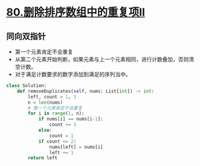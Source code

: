 # [80.删除排序数组中的重复项II](https://leetcode-cn.com/problems/remove-duplicates-from-sorted-array-ii/)

## 同向双指针
+ 第一个元素肯定不会重复
+ 从第二个元素开始判断，如果元素与上一个元素相同，进行计数叠加，否则清空计数。
+ 对于满足计数要求的数字添加到满足的序列当中。

``` python
class Solution:
    def removeDuplicates(self, nums: List[int]) -> int:
        left, count = 1, 1
        n = len(nums)
        # 第一个元素肯定不会重复
        for i in range(1, n):
            if nums[i] == nums[i-1]:
                count += 1
            else:
                count = 1
            if count <= 2:
                nums[left] = nums[i]
                left += 1
        return left
```